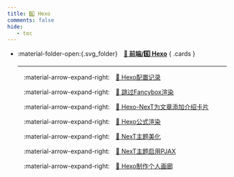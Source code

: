 ```yaml
---
title: 6️⃣ Hexo
comments: false
hide:
   - toc
---
```


<div class="grid cards index-info" markdown>

-   :material-folder-open:{.svg_folder}&emsp;__[🎈 前端/6️⃣ Hexo](./index.md)__
{ .cards }

	---

	&emsp;:material-arrow-expand-right:&emsp;[🐬 Hexo配置记录](./A.md)

	&emsp;:material-arrow-expand-right:&emsp;[👗 跳过Fancybox渲染](./B.md)

	&emsp;:material-arrow-expand-right:&emsp;[🛌 Hexo-NexT为文章添加介绍卡片](./C.md)

	&emsp;:material-arrow-expand-right:&emsp;[🛌 Hexo公式渲染](./D.md)

	&emsp;:material-arrow-expand-right:&emsp;[🛌 NexT主题美化](./E.md)

	&emsp;:material-arrow-expand-right:&emsp;[🛌 NexT主题启用PJAX](./F.md)

	&emsp;:material-arrow-expand-right:&emsp;[🛌 Hexo制作个人画廊](./G.md)

</div>